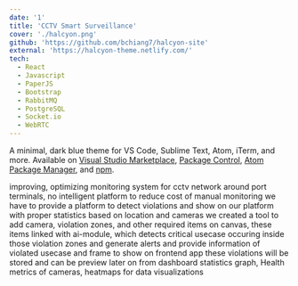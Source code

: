 ```yaml
---
date: '1'
title: 'CCTV Smart Surveillance'
cover: './halcyon.png'
github: 'https://github.com/bchiang7/halcyon-site'
external: 'https://halcyon-theme.netlify.com/'
tech:
  - React
  - Javascript
  - PaperJS
  - Bootstrap
  - RabbitMQ
  - PostgreSQL
  - Socket.io
  - WebRTC
---
```


A minimal, dark blue theme for VS Code, Sublime Text, Atom, iTerm, and more. Available on [Visual Studio Marketplace](https://marketplace.visualstudio.com/items?itemName=brittanychiang.halcyon-vscode), [Package Control](https://packagecontrol.io/packages/Halcyon%20Theme), [Atom Package Manager](https://atom.io/themes/halcyon-syntax), and [npm](https://www.npmjs.com/package/hyper-halcyon-theme).

improving, optimizing monitoring system for cctv network around port terminals, no intelligent platform to reduce cost of manual monitoring
we have to provide a platform to detect violations and show on our platform with proper statistics based on location and cameras
we created a tool to add camera, violation zones, and other required items on canvas, these items linked with ai-module, which detects critical usecase occuring inside those violation zones and generate alerts and provide information of violated usecase and frame to show on frontend app
these violations will be stored and can be preview later on from dashboard
statistics graph,
Health metrics of cameras,
heatmaps for data visualizations
